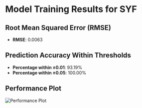 # Model Training Results for SYF

## Root Mean Squared Error (RMSE)
- **RMSE**: 0.0063

## Prediction Accuracy Within Thresholds
- **Percentage within ±0.01**: 93.19%
- **Percentage within ±0.05**: 100.00%

## Performance Plot
![Performance Plot](../imgs/SYF.png)
